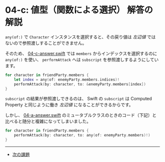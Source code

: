 # 04-c: 値型（関数による選択） 解答の解説

`any(of:)` で `Character` インスタンスを選択すると、その戻り値は _左辺値_ ではないので参照渡しすることができません。

そのため、 [04-c-answer.swift](04-c-answer.swift) では `members` からインデックスを選択するのに `any(of:)` を使い、 `performAttack` へは `subscript` を参照渡しするようにしています。

```swift
for character in friendParty.members {
    let index = any(of: enemyParty.members.indices)!
    performAttack(by: character, to: &enemyParty.members[index])
}
```

`subscript` の結果が参照渡しできるのは、 Swift の `subscript` は Computed Property と同じように働き _左辺値_ になることができるからです。

しかし、 [04-a-answer.swift](04-a-answer.swift) のミュータブルクラスのときのコード（下記）と比べると随分と複雑になってしまいました。

```swift
for character in friendParty.members {
    performAttack(by: character, to: any(of: enemyParty.members)!)
}
```

---

- [次の課題](04-c2.md)

